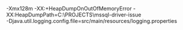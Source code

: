 -Xmx128m 
-XX:+HeapDumpOnOutOfMemoryError
-XX:HeapDumpPath=C:\PROJECTS\mssql-driver-issue\
-Djava.util.logging.config.file=src/main/resources/logging.properties